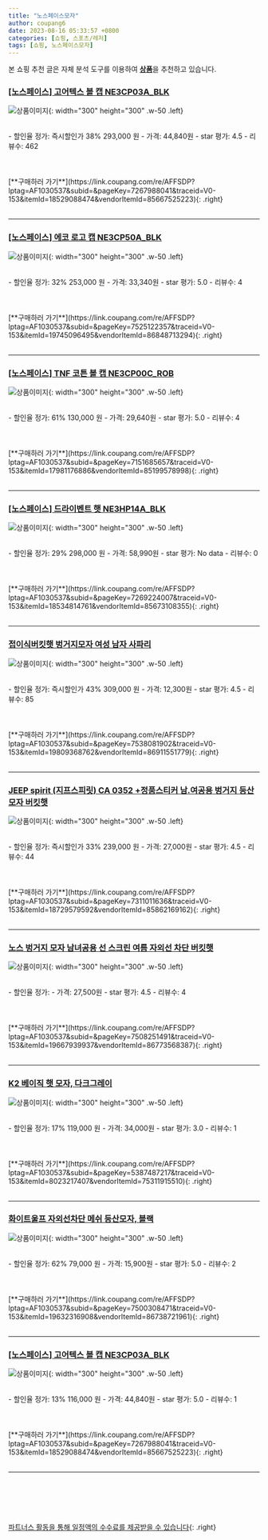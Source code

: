 ```yaml
---
title: "노스페이스모자"
author: coupang6
date: 2023-08-16 05:33:57 +0800
categories: [쇼핑, 스포츠/레저]
tags: [쇼핑, 노스페이스모자]
---
```


본 쇼핑 추천 글은 자체 분석 도구를 이용하여 [**상품**](https://link.coupang.com/a/bao1ui)을 추천하고 있습니다.

### [[노스페이스] 고어텍스 볼 캡 NE3CP03A_BLK](https://link.coupang.com/re/AFFSDP?lptag=AF1030537&subid=&pageKey=7267988041&traceid=V0-153&itemId=18529088474&vendorItemId=85667525223)

![상품이미지](https://thumbnail8.coupangcdn.com/thumbnails/remote/230x230ex/image/vendor_inventory/bb98/1c652113ba79db5a1c5e0bd036b9279a743051823872f9d2288e1646ad64.jpg){: width="300" height="300" .w-50 .left}


<br>
- 할인율 정가: 즉시할인가 38%  293,000   원
- 가격: 44,840원
- star 평가: 4.5
- 리뷰수: 462
<br>
<br>
<br>
<br>
[**구매하러 가기**](https://link.coupang.com/re/AFFSDP?lptag=AF1030537&subid=&pageKey=7267988041&traceid=V0-153&itemId=18529088474&vendorItemId=85667525223){: .right}
<br>
<br>

---

### [[노스페이스] 에코 로고 캡 NE3CP50A_BLK](https://link.coupang.com/re/AFFSDP?lptag=AF1030537&subid=&pageKey=7525122357&traceid=V0-153&itemId=19745096495&vendorItemId=86848713294)

![상품이미지](https://thumbnail9.coupangcdn.com/thumbnails/remote/230x230ex/image/vendor_inventory/bcc9/547deb071e04b5519eda86dc07bfdc3e161a21a8421cd94ff20a4ee13230.jpg){: width="300" height="300" .w-50 .left}


<br>
- 할인율 정가: 32%  253,000   원
- 가격: 33,340원
- star 평가: 5.0
- 리뷰수: 4
<br>
<br>
<br>
<br>
[**구매하러 가기**](https://link.coupang.com/re/AFFSDP?lptag=AF1030537&subid=&pageKey=7525122357&traceid=V0-153&itemId=19745096495&vendorItemId=86848713294){: .right}
<br>
<br>

---

### [[노스페이스] TNF 코튼 볼 캡 NE3CP00C_ROB](https://link.coupang.com/re/AFFSDP?lptag=AF1030537&subid=&pageKey=7151685657&traceid=V0-153&itemId=17981176886&vendorItemId=85199578998)

![상품이미지](https://thumbnail6.coupangcdn.com/thumbnails/remote/230x230ex/image/vendor_inventory/cb21/33531c352c9b6a2c519868ce2486b0c0af3b867094be2d6cb0358d78cb2b.jpg){: width="300" height="300" .w-50 .left}


<br>
- 할인율 정가: 61%  130,000   원
- 가격: 29,640원
- star 평가: 5.0
- 리뷰수: 4
<br>
<br>
<br>
<br>
[**구매하러 가기**](https://link.coupang.com/re/AFFSDP?lptag=AF1030537&subid=&pageKey=7151685657&traceid=V0-153&itemId=17981176886&vendorItemId=85199578998){: .right}
<br>
<br>

---

### [[노스페이스] 드라이벤트 햇 NE3HP14A_BLK](https://link.coupang.com/re/AFFSDP?lptag=AF1030537&subid=&pageKey=7269224007&traceid=V0-153&itemId=18534814761&vendorItemId=85673108355)

![상품이미지](https://thumbnail8.coupangcdn.com/thumbnails/remote/230x230ex/image/vendor_inventory/5f6f/5d3d425d74d054624dcf0251f5d8250cc533d9c7e36f7ed6dae3c3d6d936.jpg){: width="300" height="300" .w-50 .left}


<br>
- 할인율 정가: 29%  298,000   원
- 가격: 58,990원
- star 평가: No data
- 리뷰수: 0
<br>
<br>
<br>
<br>
[**구매하러 가기**](https://link.coupang.com/re/AFFSDP?lptag=AF1030537&subid=&pageKey=7269224007&traceid=V0-153&itemId=18534814761&vendorItemId=85673108355){: .right}
<br>
<br>

---

### [접이식버킷햇 벙거지모자 여성 남자 사파리](https://link.coupang.com/re/AFFSDP?lptag=AF1030537&subid=&pageKey=7538081902&traceid=V0-153&itemId=19809368762&vendorItemId=86911551779)

![상품이미지](https://thumbnail9.coupangcdn.com/thumbnails/remote/230x230ex/image/vendor_inventory/1150/2f518423809fe73e530ab4958651248af3f3ed7b0fe740cfff5ab0c2698c.jpg){: width="300" height="300" .w-50 .left}


<br>
- 할인율 정가: 즉시할인가 43%  309,000   원
- 가격: 12,300원
- star 평가: 4.5
- 리뷰수: 85
<br>
<br>
<br>
<br>
[**구매하러 가기**](https://link.coupang.com/re/AFFSDP?lptag=AF1030537&subid=&pageKey=7538081902&traceid=V0-153&itemId=19809368762&vendorItemId=86911551779){: .right}
<br>
<br>

---

### [JEEP spirit (지프스피릿) CA 0352 +정품스티커 남.여공용 벙거지 등산모자 버킷햇](https://link.coupang.com/re/AFFSDP?lptag=AF1030537&subid=&pageKey=7311011636&traceid=V0-153&itemId=18729579592&vendorItemId=85862169162)

![상품이미지](https://thumbnail9.coupangcdn.com/thumbnails/remote/230x230ex/image/vendor_inventory/0e98/4a8caf5eb2e371302f3baa36da6081d4d363047ef7b95b2881ed01123038.jpg){: width="300" height="300" .w-50 .left}


<br>
- 할인율 정가: 즉시할인가 33%  239,000   원
- 가격: 27,000원
- star 평가: 4.5
- 리뷰수: 44
<br>
<br>
<br>
<br>
[**구매하러 가기**](https://link.coupang.com/re/AFFSDP?lptag=AF1030537&subid=&pageKey=7311011636&traceid=V0-153&itemId=18729579592&vendorItemId=85862169162){: .right}
<br>
<br>

---

### [노스 벙거지 모자 남녀공용 선 스크린 여름 자외선 차단 버킷햇](https://link.coupang.com/re/AFFSDP?lptag=AF1030537&subid=&pageKey=7508251491&traceid=V0-153&itemId=19667939937&vendorItemId=86773568387)

![상품이미지](https://thumbnail6.coupangcdn.com/thumbnails/remote/230x230ex/image/vendor_inventory/9de0/1a6264c49a9c98f0b7927300ed073278706539c97866ab43a48500dfe8d7.jpg){: width="300" height="300" .w-50 .left}


<br>
- 할인율 정가: 
- 가격: 27,500원
- star 평가: 4.5
- 리뷰수: 4
<br>
<br>
<br>
<br>
[**구매하러 가기**](https://link.coupang.com/re/AFFSDP?lptag=AF1030537&subid=&pageKey=7508251491&traceid=V0-153&itemId=19667939937&vendorItemId=86773568387){: .right}
<br>
<br>

---

### [K2 베이직 햇 모자, 다크그레이](https://link.coupang.com/re/AFFSDP?lptag=AF1030537&subid=&pageKey=5387487217&traceid=V0-153&itemId=8023217407&vendorItemId=75311915510)

![상품이미지](https://thumbnail8.coupangcdn.com/thumbnails/remote/230x230ex/image/rs_quotation_api/qvfratqd/57d540f9ad8d47fca43373f3a8c74ad8.jpg){: width="300" height="300" .w-50 .left}


<br>
- 할인율 정가: 17%  119,000   원
- 가격: 34,000원
- star 평가: 3.0
- 리뷰수: 1
<br>
<br>
<br>
<br>
[**구매하러 가기**](https://link.coupang.com/re/AFFSDP?lptag=AF1030537&subid=&pageKey=5387487217&traceid=V0-153&itemId=8023217407&vendorItemId=75311915510){: .right}
<br>
<br>

---

### [화이트울프 자외선차단 메쉬 등산모자, 블랙](https://link.coupang.com/re/AFFSDP?lptag=AF1030537&subid=&pageKey=7500308471&traceid=V0-153&itemId=19632316908&vendorItemId=86738721961)

![상품이미지](https://thumbnail6.coupangcdn.com/thumbnails/remote/230x230ex/image/retail/images/2023/07/31/10/6/1a22cf29-a575-4431-827f-dcda4b3ca460.jpg){: width="300" height="300" .w-50 .left}


<br>
- 할인율 정가: 62%  79,000   원
- 가격: 15,900원
- star 평가: 5.0
- 리뷰수: 2
<br>
<br>
<br>
<br>
[**구매하러 가기**](https://link.coupang.com/re/AFFSDP?lptag=AF1030537&subid=&pageKey=7500308471&traceid=V0-153&itemId=19632316908&vendorItemId=86738721961){: .right}
<br>
<br>

---

### [[노스페이스] 고어텍스 볼 캡 NE3CP03A_BLK](https://link.coupang.com/re/AFFSDP?lptag=AF1030537&subid=&pageKey=7267988041&traceid=V0-153&itemId=18529088474&vendorItemId=85667525223)

![상품이미지](https://thumbnail8.coupangcdn.com/thumbnails/remote/230x230ex/image/vendor_inventory/bb98/1c652113ba79db5a1c5e0bd036b9279a743051823872f9d2288e1646ad64.jpg){: width="300" height="300" .w-50 .left}


<br>
- 할인율 정가: 13%  116,000   원
- 가격: 44,840원
- star 평가: 5.0
- 리뷰수: 1
<br>
<br>
<br>
<br>
[**구매하러 가기**](https://link.coupang.com/re/AFFSDP?lptag=AF1030537&subid=&pageKey=7267988041&traceid=V0-153&itemId=18529088474&vendorItemId=85667525223){: .right}
<br>
<br>

---
<br><br><br><br><br> [파트너스 활동을 통해 일정액의 수수료를 제공받을 수 있습니다](https://link.coupang.com/a/bao1ui){: .right}